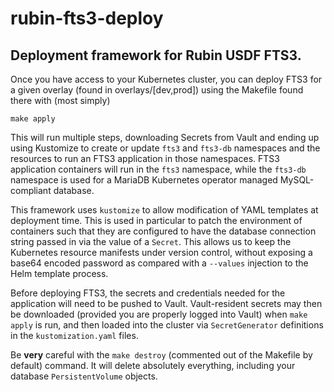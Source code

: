 # rubin-fts3-deploy
## Deployment framework for Rubin USDF FTS3. 

Once you have access to your Kubernetes cluster, you can deploy FTS3 for a given overlay (found in overlays/[dev,prod]) using the Makefile found there with (most simply)

    make apply

This will run multiple steps, downloading Secrets from Vault and ending up using Kustomize to create or update `fts3` and `fts3-db` namespaces and the resources to run an FTS3 application in those namespaces. FTS3 application containers will run in the `fts3` namespace, while the `fts3-db` namespace is used for a MariaDB Kubernetes operator managed MySQL-compliant database.

This framework uses `kustomize` to allow modification of YAML templates at deployment time. This is used in particular to patch the environment of containers such that they are configured to have the database connection string passed in via the value of a `Secret`. This allows us to keep the Kubernetes resource manifests under version control, without exposing a base64 encoded password as compared with a `--values` injection to the Helm template process.

Before deploying FTS3, the secrets and credentials needed for the application will need to be pushed to Vault. Vault-resident secrets may then be downloaded (provided you are properly logged into Vault) when `make apply` is run, and then loaded into the cluster via `SecretGenerator` definitions in the `kustomization.yaml` files. 

Be **very** careful with the `make destroy` (commented out of the Makefile by default) command. It will delete absolutely everything, including your database `PersistentVolume` objects.
